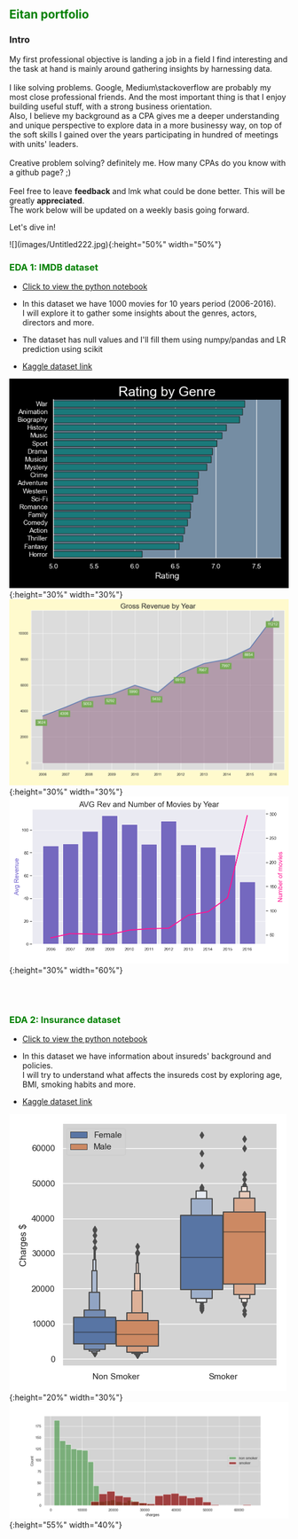 <h2><font color='green'>Eitan portfolio</font></h2>


<h3>Intro</h3>
<p> 
  My first professional objective is landing a job in a field I find interesting and the task at hand is mainly around gathering insights by harnessing data.<br>
  <br>
I like solving problems. Google, Medium\stackoverflow are probably my most close professional friends.
And the most important thing is that I enjoy building useful stuff, with a strong business orientation.<br>
Also,  I believe my background as a CPA gives me a deeper understanding and unique perspective to explore data in a more businessy way, on top of the soft skills I gained over the years participating in hundred of meetings with units' leaders.<br>
<br>
  Creative problem solving? definitely me. How many CPAs do you know with a github page? ;)<br>
  <br>
  Feel free to leave <strong>feedback</strong> and lmk what could be done better. This will be greatly <strong>appreciated</strong>.<br>
  The work below will be updated on a weekly basis going forward.<br>
  
</p>
  
  
  <p>Let's dive in!</p>
  ![](images/Untitled222.jpg){:height="50%" width="50%"}




<h3><font color='green'>EDA 1: IMDB dataset </font> </h3>

 * <a href="https://github.com/reifeitan/Hello_World/blob/master-branch/IMDB/IMDB.ipynb">Click to view the python notebook</a>
 
 * In this dataset we have 1000 movies for 10 years period (2006-2016).<br>
 I will explore it to gather some insights about the genres, actors, directors and more.<br>
 * The dataset has null values and I'll fill them using numpy/pandas and LR prediction using scikit<br>
 * <a href="https://www.kaggle.com/PromptCloudHQ/imdb-data">Kaggle dataset link</a><br>

 
![](/IMDB/ratingbyg.png){:height="30%" width="30%"}  ![](/IMDB/revbyear.png){:height="30%" width="30%"}
![](/IMDB/barnline.png){:height="30%" width="60%"}


<br>
<br>



<h3><font color='green'>EDA 2: Insurance dataset </font></h3>

 * <a href="https://github.com/reifeitan/Hello_World/blob/master-branch/Insurance/Insurance.ipynb">Click to view the python notebook</a>
 
 * In this dataset we have information about insureds' background and policies.<br>
 I will try to understand what affects the insureds cost by exploring age, BMI, smoking habits and more.
  * <a href="https://www.kaggle.com/raghupalem/insurance">Kaggle dataset link</a>




![](/Insurance/ins_boxen.png){:height="20%" width="30%"} ![](/Insurance/ins_hist.png){:height="55%" width="40%"} 






